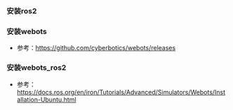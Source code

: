 ### 安装ros2
### 安装webots
- 参考：https://github.com/cyberbotics/webots/releases
### 安装webots_ros2
- 参考：https://docs.ros.org/en/iron/Tutorials/Advanced/Simulators/Webots/Installation-Ubuntu.html


